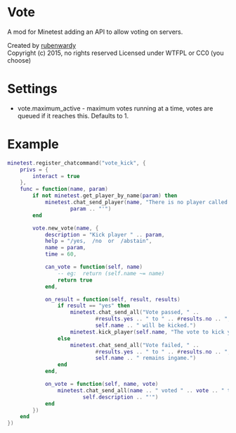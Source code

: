 # Vote
A mod for Minetest adding an API to allow voting on servers.

Created by [rubenwardy](http://rubenwardy.com)  
Copyright (c) 2015, no rights reserved
Licensed under WTFPL or CC0 (you choose)

# Settings

* vote.maximum_active - maximum votes running at a time, votes are queued if it
                        reaches this. Defaults to 1.

# Example

```lua
minetest.register_chatcommand("vote_kick", {
	privs = {
		interact = true
	},
	func = function(name, param)
		if not minetest.get_player_by_name(param) then
			minetest.chat_send_player(name, "There is no player called '" ..
					param .. "'")
		end

		vote.new_vote(name, {
			description = "Kick player " .. param,
			help = "/yes,  /no  or  /abstain",
			name = param,
			time = 60,

			can_vote = function(self, name)
				-- eg:  return (self.name ~= name)
				return true
			end,

			on_result = function(self, result, results)
				if result == "yes" then
					minetest.chat_send_all("Vote passed, " ..
							#results.yes .. " to " .. #results.no .. ", " ..
							self.name .. " will be kicked.")
					minetest.kick_player(self.name, "The vote to kick you passed")
				else
					minetest.chat_send_all("Vote failed, " ..
							#results.yes .. " to " .. #results.no .. ", " ..
							self.name .. " remains ingame.")
				end
			end,

			on_vote = function(self, name, vote)
				minetest.chat_send_all(name .. " voted " .. vote .. " to '" ..
						self.description .. "'")
			end
		})
	end
})
```
